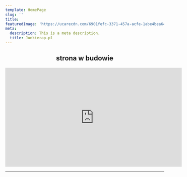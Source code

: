 ```yaml
---
template: HomePage
slug: ''
title: 
featuredImage: 'https://ucarecdn.com/6901fefc-3371-457a-acfe-1abe4bea6494/'
meta:
  description: This is a meta description.
  title: Junkierap.pl
---
```


<h2 style="text-align: center;"> strona w budowie </h2>


  <iframe width="560" height="315"src="https://www.youtube.com/embed/d-3UVxWDSjw" frameborder="0"
                                              allow="accelerometer; autoplay; encrypted-media; gyroscope;
                                              picture-in-picture" allowfullscreen></iframe>


---
